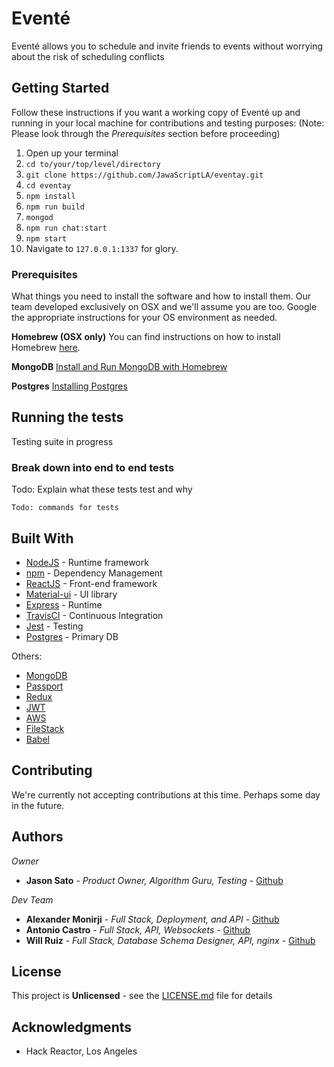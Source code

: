 # Eventé

Eventé allows you to schedule and invite friends to events without worrying about the risk of scheduling conflicts

## Getting Started

Follow these instructions if you want a working copy of Eventé up and running in your local machine for contributions and testing purposes: (Note: Please look through the _Prerequisites_ section before proceeding)

1. Open up your terminal
2. `cd to/your/top/level/directory`
2. `git clone https://github.com/JawaScriptLA/eventay.git`
4. `cd eventay`
5. `npm install`
6. `npm run build`
7. `mongod` 
8. `npm run chat:start`
9. `npm start`
10. Navigate to `127.0.0.1:1337` for glory.

### Prerequisites

What things you need to install the software and how to install them. Our team developed exclusively on OSX and we'll assume you are too. Google the appropriate instructions for your OS environment as needed.

**Homebrew (OSX only)**
You can find instructions on how to install Homebrew [here](https://brew.sh/).

**MongoDB**
[Install and Run MongoDB with Homebrew](https://treehouse.github.io/installation-guides/mac/mongo-mac.html)

**Postgres**
[Installing Postgres](https://www.codementor.io/engineerapart/getting-started-with-postgresql-on-mac-osx-are8jcopb#2-installing-postgres)


## Running the tests

Testing suite in progress

### Break down into end to end tests

Todo: Explain what these tests test and why

```
Todo: commands for tests
```

## Built With

* [NodeJS](https://nodejs.org/en/) - Runtime framework
* [npm](https://www.npmjs.com/) - Dependency Management
* [ReactJS](https://rometools.github.io/rome/) - Front-end framework
* [Material-ui](http://www.material-ui.com/) - UI library
* [Express]() - Runtime 
* [TravisCI]() - Continuous Integration
* [Jest]() - Testing
* [Postgres]() - Primary DB

Others: 
* [MongoDB]()
* [Passport]()
* [Redux]()
* [JWT]()
* [AWS]()
* [FileStack]()
* [Babel]()

## Contributing

We're currently not accepting contributions at this time. Perhaps some day in the future.

## Authors

_Owner_
* **Jason Sato** - *Product Owner, Algorithm Guru, Testing* - [Github](https://github.com/hirosato223)

_Dev Team_
* **Alexander Monirji** - *Full Stack, Deployment, and API* - [Github](https://github.com/alexmonirji)
* **Antonio Castro** - *Full Stack, API, Websockets* - [Github](https://github.com/toncas)
* **Will Ruiz** - *Full Stack, Database Schema Designer, API, nginx* - [Github](https://github.com/waruiz)

## License

This project is __Unlicensed__ - see the [LICENSE.md](LICENSE.md) file for details

## Acknowledgments

* Hack Reactor, Los Angeles
